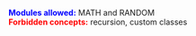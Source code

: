 <span style="color:blue"><b>Modules allowed:</span></b> MATH and RANDOM\
<span style="color:red"><b>Forbidden concepts:</span></b> recursion, custom classes
